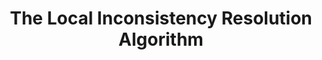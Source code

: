 ---
title: "The Local Inconsistency Resolution Algorithm"
conf: ICML 
year: 2023
pubinfo: Workshop on Structured Probabilistic Inference & Generative Modeling (SPIGM); Workshop on Localized Learning (LLW)
openreview: 
    - https://openreview.net/forum?id=5VTeqSXLCo
    - https://openreview.net/forum?id=KzSNLSXKW5
authors: Oliver Richardson
poster: /files/posters/LIR.pdf
---